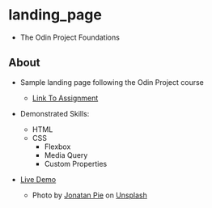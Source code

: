 # landing_page

- The Odin Project Foundations

## About

- Sample landing page following the Odin Project course

  - [Link To Assignment](https://www.theodinproject.com/lessons/foundations-landing-page)

- Demonstrated Skills:

  - HTML
  - CSS
    - Flexbox
    - Media Query
    - Custom Properties

- [Live Demo](https://cert-ready.github.io/landing_page/)
  - Photo by [Jonatan Pie](https://unsplash.com/@r3dmax) on [Unsplash](https://unsplash.com/photos/h8nxGssjQXs)
